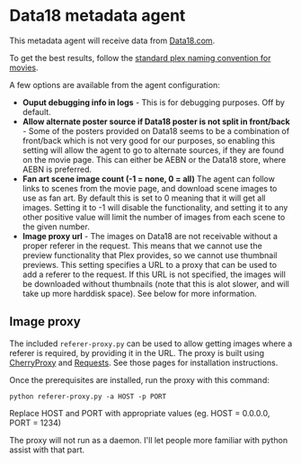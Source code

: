 # Data18 metadata agent

This metadata agent will receive data from [Data18.com](http://www.data18.com/).

To get the best results, follow the [standard plex naming convention for movies](http://wiki.plexapp.com/index.php/Media_Naming_and_Organization_Guide#Movie_Content).

A few options are available from the agent configuration:
* **Ouput debugging info in logs** - This is for debugging purposes. Off by default.
* **Allow alternate poster source if Data18 poster is not split in front/back** - Some of the posters provided on Data18 seems to be a combination of front/back which is not very good for our purposes, so enabling this setting will allow the agent to go to alternate sources, if they are found on the movie page. This can either be AEBN or the Data18 store, where AEBN is preferred.
* **Fan art scene image count (-1 = none, 0 = all)** The agent can follow links to scenes from the movie page, and download scene images to use as fan art. By default this is set to 0 meaning that it will get all images. Setting it to -1 will disable the functionality, and setting it to any other positive value will limit the number of images from each scene to the given number.
* **Image proxy url** - The images on Data18 are not receivable without a proper referer in the request. This means that we cannot use the preview functionality that Plex provides, so we cannot use thumbnail previews. This setting specifies a URL to a proxy that can be used to add a referer to the request. If this URL is not specified, the images will be downloaded without thumbnails (note that this is alot slower, and will take up more harddisk space). See below for more information.

## Image proxy

The included `referer-proxy.py` can be used to allow getting images where a referer is required, by providing it in the URL.
The proxy is built using [CherryProxy](http://www.decalage.info/python/cherryproxy) and [Requests](http://docs.python-requests.org/en/latest/).
See those pages for installation instructions.

Once the prerequisites are installed, run the proxy with this command:

`python referer-proxy.py -a HOST -p PORT`

Replace HOST and PORT with appropriate values (eg. HOST = 0.0.0.0, PORT = 1234)

The proxy will not run as a daemon. I'll let people more familiar with python assist with that part.